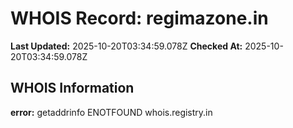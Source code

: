 # WHOIS Record: regimazone.in

**Last Updated:** 2025-10-20T03:34:59.078Z
**Checked At:** 2025-10-20T03:34:59.078Z

## WHOIS Information

**error:** getaddrinfo ENOTFOUND whois.registry.in

